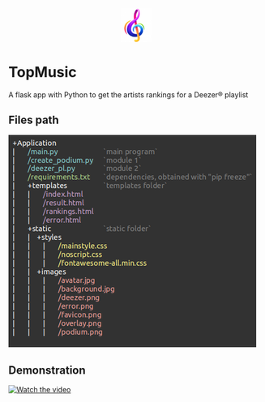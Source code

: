 <div align="center">
  <img src="https://github.com/Sithamfr/TopMusic/blob/master/Application/static/images/favicon.png"/ width="60">
</div>

# TopMusic
A flask app with Python to get the artists rankings for a Deezer® playlist

## Files path

![alt text](https://github.com/Sithamfr/TopMusic/blob/master/app_structure.png)

## Demonstration

[![Watch the video](https://i.imgur.com/vKb2F1B.png)](https://youtu.be/vt5fpE0bzSY)
